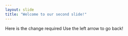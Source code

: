 ```yaml
---
layout: slide
title: "Welcome to our second slide!"
---
```

Here is the change required
Use the left arrow to go back!
